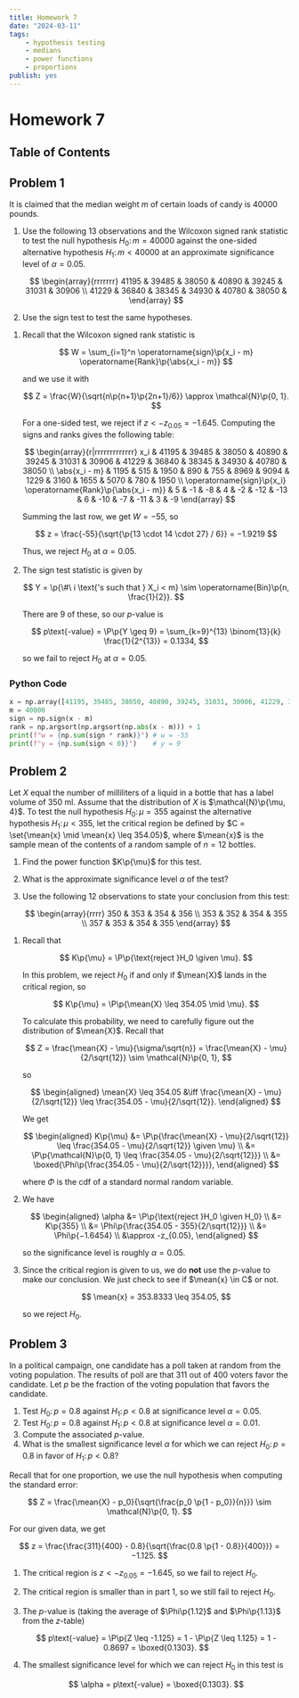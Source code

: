 ```yaml
---
title: Homework 7
date: "2024-03-11"
tags:
    - hypothesis testing
    - medians
    - power functions
    - proportions
publish: yes
---
```


# Homework 7

## Table of Contents

## Problem 1

It is claimed that the median weight $m$ of certain loads of candy is $40000$ pounds.

1. Use the following $13$ observations and the Wilcoxon signed rank statistic to test the null hypothesis $H_0\colon m = 40000$ against the one-sided alternative hypothesis $H_1\colon m < 40000$ at an approximate significance level of $\alpha = 0.05$.

    $$
    \begin{array}{rrrrrrr}
      41195 & 39485 & 38050 & 40890 & 39245 & 31031 & 30906 \\
      41229 & 36840 & 38345 & 34930 & 40780 & 38050 &
    \end{array}
    $$

2. Use the sign test to test the same hypotheses.

<solution>

1. Recall that the Wilcoxon signed rank statistic is

    $$
    W = \sum_{i=1}^n \operatorname{sign}\p{x_i - m} \operatorname{Rank}\p{\abs{x_i - m}}
    $$

    and we use it with

    $$
    Z = \frac{W}{\sqrt{n\p{n+1}\p{2n+1}/6}} \approx \mathcal{N}\p{0, 1}.
    $$

    For a one-sided test, we reject if $z < -z_{0.05} = -1.645$. Computing the signs and ranks gives the following table:

    $$
    \begin{array}{r|rrrrrrrrrrrrr}
      x_i & 41195 & 39485 & 38050 & 40890 & 39245 & 31031 & 30906 & 41229 & 36840 & 38345 & 34930 & 40780 & 38050 \\
      \abs{x_i - m} & 1195 & 515 & 1950 & 890 & 755 & 8969 & 9094 & 1229 & 3160 & 1655 & 5070 & 780 & 1950 \\
      \operatorname{sign}\p{x_i} \operatorname{Rank}\p{\abs{x_i - m}} & 5 & -1 & -8 & 4 & -2 & -12 & -13 & 6 & -10 & -7 & -11 & 3 & -9
    \end{array}
    $$

    Summing the last row, we get $W = -55$, so

    $$
    z = \frac{-55}{\sqrt{\p{13 \cdot 14 \cdot 27} / 6}} = −1.9219
    $$

    Thus, we reject $H_0$ at $\alpha = 0.05$.

2. The sign test statistic is given by

    $$
    Y = \p{\#\ i \text{'s such that } X_i < m} \sim \operatorname{Bin}\p{n, \frac{1}{2}}.
    $$

    There are $9$ of these, so our $p$-value is

    $$
    p\text{-value} = \P\p{Y \geq 9}
      = \sum_{k=9}^{13} \binom{13}{k} \frac{1}{2^{13}}
      = 0.1334,
    $$

    so we fail to reject $H_0$ at $\alpha = 0.05$.

### Python Code

```py
x = np.array([41195, 39485, 38050, 40890, 39245, 31031, 30906, 41229, 36840, 38345, 34930, 40780, 38050])
m = 40000
sign = np.sign(x - m)
rank = np.argsort(np.argsort(np.abs(x - m))) + 1
print(f"w = {np.sum(sign * rank)}") # w = -55
print(f"y = {np.sum(sign < 0)}")    # y = 9
```

</solution>

## Problem 2

Let $X$ equal the number of milliliters of a liquid in a bottle that has a label volume of $350~\mathrm{ml}$. Assume that the distribution of $X$ is $\mathcal{N}\p{\mu, 4}$. To test the null hypothesis $H_0\colon \mu = 355$ against the alternative hypothesis $H_1\colon \mu < 355$, let the critical region be defined by $C = \set{\mean{x} \mid \mean{x} \leq 354.05}$, where $\mean{x}$ is the sample mean of the contents of a random sample of $n = 12$ bottles.

1. Find the power function $K\p{\mu}$ for this test.
2. What is the approximate significance level $\alpha$ of the test?
3. Use the following $12$ observations to state your conclusion from this test:

    $$
    \begin{array}{rrrr}
      350 & 353 & 354 & 356 \\
      353 & 352 & 354 & 355 \\
      357 & 353 & 354 & 355
    \end{array}
    $$

<solution>

1. Recall that

    $$
    K\p{\mu} = \P\p{\text{reject }H_0 \given \mu}.
    $$

    In this problem, we reject $H_0$ if and only if $\mean{X}$ lands in the critical region, so

    $$
    K\p{\mu} = \P\p{\mean{X} \leq 354.05 \mid \mu}.
    $$

    To calculate this probability, we need to carefully figure out the distribution of $\mean{X}$. Recall that

    $$
    Z
      = \frac{\mean{X} - \mu}{\sigma/\sqrt{n}}
      = \frac{\mean{X} - \mu}{2/\sqrt{12}} \sim \mathcal{N}\p{0, 1},
    $$

    so

    $$
    \begin{aligned}
     \mean{X} \leq 354.05
       &\iff \frac{\mean{X} - \mu}{2/\sqrt{12}} \leq \frac{354.05 - \mu}{2/\sqrt{12}}.
    \end{aligned}
    $$

    We get

    $$
    \begin{aligned}
      K\p{\mu}
       &= \P\p{\frac{\mean{X} - \mu}{2/\sqrt{12}} \leq \frac{354.05 - \mu}{2/\sqrt{12}} \given \mu} \\
       &= \P\p{\mathcal{N}\p{0, 1} \leq \frac{354.05 - \mu}{2/\sqrt{12}}} \\
       &= \boxed{\Phi\p{\frac{354.05 - \mu}{2/\sqrt{12}}}},
    \end{aligned}
    $$

    where $\Phi$ is the cdf of a standard normal random variable.

2. We have

    $$
    \begin{aligned}
      \alpha
       &= \P\p{\text{reject }H_0 \given H_0} \\
       &= K\p{355} \\
       &= \Phi\p{\frac{354.05 - 355}{2/\sqrt{12}}} \\
       &= \Phi\p{−1.6454} \\
       &\approx -z_{0.05},
    \end{aligned}
    $$

    so the significance level is roughly $\alpha = 0.05$.

3. Since the critical region is given to us, we do **not** use the $p$-value to make our conclusion. We just check to see if $\mean{x} \in C$ or not.

    $$
    \mean{x} = 353.8333 \leq 354.05,
    $$

    so we reject $H_0$.

</solution>

## Problem 3

In a political campaign, one candidate has a poll taken at random from the voting population. The results of poll are that $311$ out of $400$ voters favor the candidate. Let $p$ be the fraction of the voting population that favors the candidate.

1. Test $H_0\colon p = 0.8$ against $H_1\colon p < 0.8$ at significance level $\alpha = 0.05$.
2. Test $H_0\colon p = 0.8$ against $H_1\colon p < 0.8$ at significance level $\alpha = 0.01$.
3. Compute the associated $p$-value.
4. What is the smallest significance level $\alpha$ for which we can reject $H_0\colon p = 0.8$ in favor of $H_1\colon p < 0.8$?

<solution>

Recall that for one proportion, we use the null hypothesis when computing the standard error:

$$
Z = \frac{\mean{X} - p_0}{\sqrt{\frac{p_0 \p{1 - p_0}}{n}}} \sim \mathcal{N}\p{0, 1}.
$$

For our given data, we get

$$
z = \frac{\frac{311}{400} - 0.8}{\sqrt{\frac{0.8 \p{1 - 0.8}}{400}}} = −1.125.
$$

1. The critical region is $z < -z_{0.05} = -1.645$, so we fail to reject $H_0$.
2. The critical region is smaller than in part 1, so we still fail to reject $H_0$.
3. The $p$-value is (taking the average of $\Phi\p{1.12}$ and $\Phi\p{1.13}$ from the $z$-table)

    $$
    p\text{-value} = \P\p{Z \leq -1.125} = 1 - \P\p{Z \leq 1.125} = 1 - 0.8697 = \boxed{0.1303}.
    $$

4. The smallest significance level for which we can reject $H_0$ in this test is

    $$
    \alpha = p\text{-value} = \boxed{0.1303}.
    $$

</solution>
